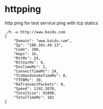 # httpping
http ping for test service
ping with tcp statics
```
./h -u http://www.baidu.com
{
	"Domain": "www.baidu.com",
	"Ip": "180.101.49.13",
	"Code": 200,
	"Hops": 16,
	"RttMs": 24,
	"RttVarMs": 9,
	"DnsTimeMs": 2,
	"ConnectTimeMs": 24,
	"TLSHandshakeTimeMs": 0,
	"TTFBMs": 30,
	"ReTransmitPackets": 0,
	"Speed": 1192.2078,
	"TotalSize": 91800,
	"TotalTimeMs": 102
}
```
